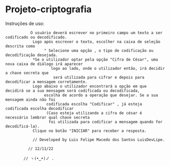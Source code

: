 # Projeto-criptografia 



Instruções de uso:
           
               O usuário deverá escrever no primeiro campo um texto a ser codificado ou decodificado.
                Logo após escrever o texto, escolher na caixa de seleção descrita como
                     " Selecione uma opção , o tipo de codificação ou decodificação desejada.
                *Se o utilizador optar pela opção "Cifra de César", uma nova caixa de diálogo irá aparecer
                        logo ao lado, onde o utilizador então, irá decidir a chave secreta que
                         será utilizada para cifrar e depois para decodificar a mensagem corretamente.
                Logo abaixo o utilizador encontrará a opção em que decidirá se a sua mensagem será codificada ou decodificada,
                     escolha de acordo a operação que desejar. Se a sua mensagem ainda não foi
                      codificada escolha "Codificar" , já esteja codificada escolha decodificar 
                      (Caso esteja utilizando a cifra de césar é necessário lembrar qual chave secreta
                       foi utilizada para codificar a mensagem quando for decodificá-la).
                Clique no botão "INICIAR" para receber a resposta.
                
                // Developed by Luis Felipe Macedo dos Santos LuisDevLipe.

              // 12/11/22
              
            // ヽ(•‿•)ノ .
            
